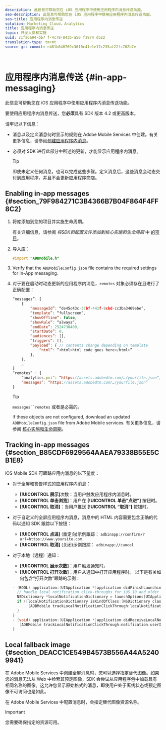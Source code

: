```yaml
---
description: 此信息可帮助您在 iOS 应用程序中使用应用程序内消息传送功能。
seo-description: 此信息可帮助您在 iOS 应用程序中使用应用程序内消息传送功能。
seo-title: 应用程序内消息传送
solution: Marketing Cloud，Analytics
title: 应用程序内消息传送
topic: 开发人员和实施
uuid: 21fa6a94-bb7 f-4c78-843b-a50 f1974 db22
translation-type: tm+mt
source-git-commit: e481b046769c3010c41e1e17c235af22fc762b7e

---
```



# 应用程序内消息传送 {#in-app-messaging}

此信息可帮助您在 iOS 应用程序中使用应用程序内消息传送功能。

要使用应用程序内消息传送，您&#x200B;**必须**&#x200B;具有 SDK 版本 4.2 或更高版本。

请牢记以下信息：

* 消息以及定义消息何时显示的规则在 Adobe Mobile Services 中创建。有关更多信息，请参阅[创建应用程序内消息](/help/using/in-app-messaging/t-in-app-message/t-in-app-message.md)。
* 必须对 SDK 进行此部分中所述的更新，才能显示应用程序内消息。

   >[!TIP]
   >
   >即使未定义任何消息，也可以完成这些步骤。定义消息后，这些消息会动态交付到应用程序，并且不会更新应用程序商店。

## Enabling in-app messages {#section_79F984271C3B4366B7B04F864F4FF8C2}

1. 将库添加到您的项目并实施生命周期。

   有关详细信息，请参阅 *将SDK和配置文件添加到核心实施和生命周期* 中 [的项目](/help/ios/getting-started/requirements.md)。

1. 导入库：

   ```objective-c
   #import "ADBMobile.h"
   ```

1. Verify that the `ADBMobileConfig.json` file contains the required settings for In-App messaging.
1. 对于要在启动时动态更新的应用程序内消息，`remotes` 对象必须存在且进行了正确配置：

   ```js
   “messages”: [ 
       { 
           “messageId”: “de45c43c-37bf-441f-8cbd-cc3ba3469ebe”, 
           “template”: “fullscreen”, 
           “showOffline”: false, 
           “showRule”: “always”, 
           “endDate”: 2524730400, 
           “startDate”: 0, 
           “audiences”: [], 
           “triggers”: [], 
           “payload”: { // contents change depending on template 
               “html”: “<html>html code goes here</html>” 
           }, 
       }, 
       … 
   ] 
   “remotes” : { 
       “analytics.poi”: “https://assets.adobedtm.com/…/yourfile.json”, 
       “messages”: “https://assets.adobedtm.com/…/yourfile.json” 
   }
   ```

   >[!TIP]
   >
   >`messages``remotes` 或者是必需的。

   If these objects are not configured, download an updated `ADBMobileConfig.json` file from Adobe Mobile services. 有关更多信息，请参阅 [核心实施和生命周期](/help/ios/getting-started/requirements.md)。

## Tracking in-app messages {#section_B85CDF6929564AAEA79338B55E5CB1E8}

iOS Mobile SDK 可跟踪应用内消息的以下量度：

* 对于全屏和警告样式的应用程序内消息：

   * **[!UICONTROL 展示]**&#x200B;次数：当用户触发应用程序内消息时。
   * **[!UICONTROL 单击浏览]**：用户在 **[!UICONTROL 单击“点进”]** 按钮时。
   * **[!UICONTROL 取消]**：当用户推送 **[!UICONTROL “取消”]** 按钮时。

* 对于自定义的全屏应用程序内消息，消息中的 HTML 内容需要包含正确的代码以通知 SDK 跟踪以下按钮：

   * **[!UICONTROL 点进]** (重定向)示例跟踪： `adbinapp://confirm/?url=https://www.yoursite.com`
   * **[!UICONTROL 取消]** (关闭)示例跟踪： `adbinapp://cancel`

* 对于本地（远程）通知：

   * **[!UICONTROL 展示次数]**：用户触发通知时。
   * **[!UICONTROL 打开次数]**：用户从通知中打开应用程序时。
   以下是有关如何包含“打开次数”跟踪的示例：

   ```objective-c
   - (BOOL) application:(UIApplication *)application didFinishLaunchingWithOptions:(NSDictionary *)launchOptions { 
     // handle local notification click-throughs for iOS 10 and older 
     NSDictionary *localNotificationDictionary = launchOptions[UIApplicationLaunchOptionsLocalNotificationKey]; 
     if ([localNotificationDictionary isKindOfClass:[NSDictionary class]]) { 
          [ADBMobile trackLocalNotificationClickThrough:localNotificationDictionary]; 
     } 
   } 
   - (void) application:(UIApplication *)application didReceiveLocalNotification:(UILocalNotification *)notification { 
      [ADBMobile trackLocalNotificationClickThrough:notification.userInfo]; 
   }
   ```

## Local fallback image {#section_DEACC1CE549B4573B556A44A52409941}

在 Adobe Mobile Services 中创建全屏消息时，您可以选择指定替代图像。如果您的消息无法从 Web 中检索其预定图像，SDK 会尝试从应用程序包中加载具有相同名称的图像。这允许您显示原始格式的消息，即使用户处于离线状态或预定图像不可访问也是如此。

在 Adobe Mobile Services 中配置消息时，会指定替代图像资源名称。

>[!IMPORTANT]
>
>您需要确保指定的资源可用。

